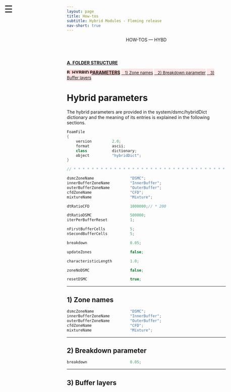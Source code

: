 ```yaml
---
layout: page
title: How-tos
subtitle: Hybrid Modules - Fleming release
nav-short: true
---
```


<div id="mySidenav" class="sidenav">
  <a href="javascript:void(0)" class="closebtn" onclick="closeNav()"><i class='fa fa-times'></i></a>
  <header>HOW-TOS — HYBD</header>
  <a href="https://hystrath.github.io/how-tos-hybrids-fleming/how-tos-cfddsmc-fleming-folderstructure/"><b>A. FOLDER STRUCTURE</b></a>
<!--  <a href="https://hystrath.github.io/how-tos-hybrids-fleming/how-tos-cfddsmc-fleming-folderstructure/#1-species-thermophysical-properties"><span style="font-size:13px">&nbsp;&nbsp; 1) Species thermo props</span></a>-->
<!--  <a href="https://hystrath.github.io/how-tos-hybrids-fleming/how-tos-cfddsmc-fleming-folderstructure/#2-addingremoving-energy-modes" style="background-color:#FFE6E6; padding-top:4px; padding-bottom:4px"><span style="font-size:13px">&nbsp;&nbsp; 2) +/- energy modes</span></a>-->
<!--  <a href="https://hystrath.github.io/how-tos-hybrids-fleming/how-tos-cfddsmc-fleming-folderstructure/#3-choosing-a-thermodem-dictionary" style="background-color:#FFE6E6; padding-top:4px"><span style="font-size:13px">&nbsp;&nbsp; 3) <i>thermoDEM</i> dictionary</span></a>-->

  <a href="https://hystrath.github.io/how-tos-hybrids-fleming/how-tos-cfddsmc-fleming-hybridparams/" style="background-color:#FFCCCC"><b>B. HYBRID PARAMETERS</b></a>
  <a href="https://hystrath.github.io/how-tos-hybrids-fleming/how-tos-cfddsmc-fleming-hybridparams/#1-zone-names"  style="background-color:#FFE6E6; padding-top:4px; padding-bottom:4px"><span style="font-size:13px">&nbsp;&nbsp; 1) Zone names</span></a>
  <a href="https://hystrath.github.io/how-tos-hybrids-fleming/how-tos-cfddsmc-fleming-hybridparams/#2-breakdown-parameter" style="background-color:#FFE6E6; padding-top:4px; padding-bottom:4px"><span style="font-size:13px">&nbsp;&nbsp; 2) Breakdown parameter</span></a>
  <a href="https://hystrath.github.io/how-tos-hybrids-fleming/how-tos-cfddsmc-fleming-hybridparams/#3-buffer-layers"  style="background-color:#FFE6E6; padding-top:4px; padding-bottom:4px"><span style="font-size:13px">&nbsp;&nbsp; 3) Buffer layers</span></a>
</div>

<span style="position: fixed;font-size:30px;cursor:pointer; margin:0px; top:60px;left:30px;" onclick="reopenNav()">&#9776;</span>

<script>
function openNav() {
  document.getElementById("mySidenav").style.width = "225px";
  document.getElementById("mySidenav").style.transition = "0s";
}

function closeNav() {
  document.getElementById("mySidenav").style.width = "0px";
}

function reopenNav() {
  document.getElementById("mySidenav").style.width = "225px";
  document.getElementById("mySidenav").style.transition = "0.5s";
}

openNav()
</script>


# Hybrid parameters

The hybrid parameters are provided in the <foldername>system/dsmc/<foldername><dict>hybridDict</dict> dictionary and the meaning of its entries is explained in the following sections.

```c++
FoamFile
{
    version         2.0;
    format          ascii;
    class           dictionary;
    object          "hybridDict";
}

// * * * * * * * * * * * * * * * * * * * * * * * * * * * * * * * * * * * * * //

dsmcZoneName                "DSMC";
innerBufferZoneName         "InnerBuffer";
outerBufferZoneName         "OuterBuffer";
cfdZoneName                 "CFD";
mixtureName                 "Mixture";

dtRatioCFD                  1000000;// * 200

dtRatioDSMC                 500000;
iterPerBufferReset          1;

nFirstBufferCells           5;
nSecondBufferCells          5;

breakdown                   0.05;

updateZones                 false;

characteristicLength        1.0;

zoneNoDSMC                  false;

resetDSMC                   true;
```


---  
## 1) Zone names

```c++
dsmcZoneName                "DSMC";
innerBufferZoneName         "InnerBuffer";
outerBufferZoneName         "OuterBuffer";
cfdZoneName                 "CFD";
mixtureName                 "Mixture";
```

---  
## 2) Breakdown parameter


```c++
breakdown                   0.05;
```

---  
## 3) Buffer layers

